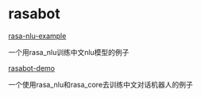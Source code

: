 # rasabot

[rasa-nlu-example](https://github.com/algteam/rasabot/tree/master/rasa-nlu-example)

一个用rasa_nlu训练中文nlu模型的例子

[rasabot-demo](https://github.com/algteam/rasabot/tree/master/rasabot-demo)

一个使用rasa_nlu和rasa_core去训练中文对话机器人的例子
